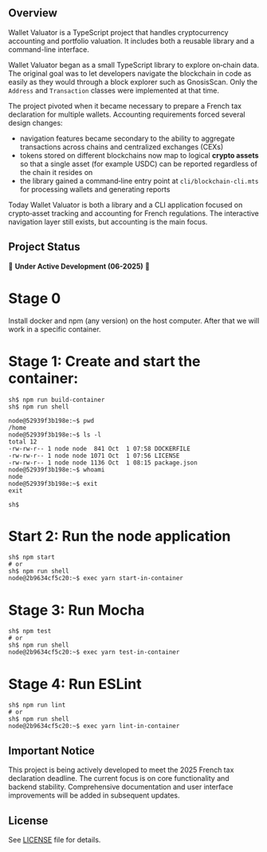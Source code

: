## Overview

Wallet Valuator is a TypeScript project that handles cryptocurrency accounting
and portfolio valuation.  It includes both a reusable library and a command-line
interface.

Wallet Valuator began as a small TypeScript library to explore on‑chain data.
The original goal was to let developers navigate the blockchain in code as
easily as they would through a block explorer such as GnosisScan. Only the
`Address` and `Transaction` classes were implemented at that time.

The project pivoted when it became necessary to prepare a French tax declaration
for multiple wallets.  Accounting requirements forced several design changes:

- navigation features became secondary to the ability to aggregate transactions
  across chains and centralized exchanges (CEXs)
- tokens stored on different blockchains now map to logical **crypto assets** so
  that a single asset (for example USDC) can be reported regardless of the
  chain it resides on
- the library gained a command‑line entry point at `cli/blockchain-cli.mts` for
  processing wallets and generating reports

Today Wallet Valuator is both a library and a CLI application focused on
crypto‑asset tracking and accounting for French regulations.  The interactive
navigation layer still exists, but accounting is the main focus.

## Project Status

🚧 **Under Active Development (06-2025)** 🚧

# Stage 0

Install docker and npm (any version) on the host computer.
After that we will work in a specific container.

# Stage 1: Create and start the container:

```
sh$ npm run build-container
sh$ npm run shell

node@52939f3b198e:~$ pwd
/home
node@52939f3b198e:~$ ls -l
total 12
-rw-rw-r-- 1 node node  841 Oct  1 07:58 DOCKERFILE
-rw-rw-r-- 1 node node 1071 Oct  1 07:56 LICENSE
-rw-rw-r-- 1 node node 1136 Oct  1 08:15 package.json
node@52939f3b198e:~$ whoami
node
node@52939f3b198e:~$ exit
exit

sh$
```

# Start 2: Run the node application

```
sh$ npm start
# or
sh$ npm run shell
node@2b9634cf5c20:~$ exec yarn start-in-container
```

# Stage 3: Run Mocha

```
sh$ npm test
# or
sh$ npm run shell
node@2b9634cf5c20:~$ exec yarn test-in-container
```

# Stage 4: Run ESLint

```
sh$ npm run lint
# or
sh$ npm run shell
node@2b9634cf5c20:~$ exec yarn lint-in-container
```

## Important Notice

This project is being actively developed to meet the 2025 French tax declaration deadline.
The current focus is on core functionality and backend stability.
Comprehensive documentation and user interface improvements will be added in subsequent updates.

## License

See [LICENSE](LICENSE) file for details.
